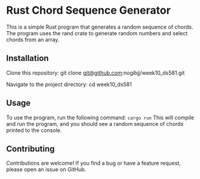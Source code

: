 # Rust Chord Sequence Generator

This is a simple Rust program that generates a random sequence of chords. The program uses the rand crate to generate random numbers and select chords from an array.

## Installation

Clone this repository: git clone git@github.com:nogibjj/week10_ds581.git

Navigate to the project directory: cd week10_ds581

## Usage
To use the program, run the following command:
`
cargo run
`
This will compile and run the program, and you should see a random sequence of chords printed to the console.


## Contributing
Contributions are welcome! If you find a bug or have a feature request, please open an issue on GitHub.



